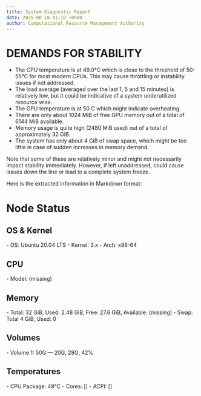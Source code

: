 ```yaml
---
title: System Diagnostic Report
date: 2025-08-18 01:10 +0900
author: Computational Resource Management Authority
---
```

# DEMANDS FOR STABILITY

* The CPU temperature is at 49.0°C which is close to the threshold of 50-55°C for most modern CPUs. This may cause throttling or instability issues if not addressed.
* The load average (averaged over the last 1, 5 and 15 minutes) is relatively low, but it could be indicative of a system underutilized resource wise.
* The GPU temperature is at 50 C which might indicate overheating. 
* There are only about 1024 MiB of free GPU memory out of a total of 6144 MiB available.
* Memory usage is quite high (2480 MiB used) out of a total of approximately 32 GiB.
* The system has only about 4 GiB of swap space, which might be too little in case of sudden increases in memory demand.

Note that some of these are relatively minor and might not necessarily impact stability immediately. However, if left unaddressed, could cause issues down the line or lead to a complete system freeze.

Here is the extracted information in Markdown format:

# Node Status

## OS & Kernel
\- OS: Ubuntu 20.04 LTS
\- Kernel: 3.x
\- Arch: x86-64

## CPU
\- Model: (missing)

## Memory
\- Total: 32 GiB, Used: 2.48 GiB, Free: 27.6 GiB, Available: (missing)
\- Swap: Total 4 GiB, Used: 0

## Volumes
\- Volume 1: 50G — 20G, 28G, 42%

## Temperatures
\- CPU Package: 49°C
\- Cores: []
\- ACPI: []
